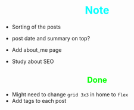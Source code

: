 # <div style="text-align:center; color:cyan"> Note </div>

* Sorting of the posts
* post date and summary on top?

* Add about_me page

* Study about SEO

## <div style="text-align:center; color:lime"> Done </div>

* Might need to change `grid 3x3` in home to `flex`
* Add tags to each post
